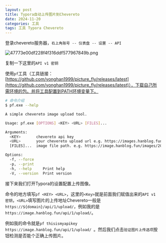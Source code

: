```yaml
---
layout: post
title: Typora自动上传图片到Chevereto
date: 2024-11-20
categories: 工具
tags: 工具 Typora Chevereto
---
```


登录chevereto服务器，`右上角账号 -- 仪表盘 -- 设置 -- API`

![47773e00df228f4f316ddf577967849b.png](https://image.hanblog.fun/images/2025/01/10/47773e00df228f4f316ddf577967849b.png)

复制一下这里的`API v1 密钥`

使用`pf`工具（工具链接：[https://github.com/yonghan1999/picture_fly/releases/latest](https://github.com/yonghan1999/picture_fly/releases/latest)），下载自己所需环境的包。并将工具配置到PATH环境变量下。

~~~bash
# 命令介绍
$ pf.exe --help

A simple chevereto image upload tool.

Usage: pf.exe [OPTIONS] <KEY> <URL> [FILES]...

Arguments:
  <KEY>       chevereto api key
  <URL>       your chevereto upload url e.g. https://images.hanblog.fun/api/1/upload/
  [FILES]...  image file path. e.g. https://image.hanblog.fun/images/2024/11/20/test.jpg OR local file path

Options:
  -f, --force
  -p, --print
  -h, --help     Print help
  -V, --version  Print version
~~~

接下来我们打开Typora的设置配置上传图像。

命令的地方填写`pf <KEY> <URL>`，这里的`<Key>`就是前面我们赋值出来的`API v1 密钥`，`<URL>`填写图片的上传地址Chevereto一般是` https://${domain}/api/1/upload/`，例如我的是` https://image.hanblog.fun/api/1/upload/`。

例如我的命令就是`pf thisismyapikey https://image.hanblog.fun/api/1/upload/ `。然后我们点击`验证图片上传选项`按钮检测是否能个正确上传图片。

